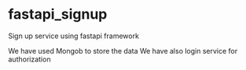 # fastapi_signup
Sign up service using fastapi framework

We have used Mongob to store the data
We have also login service for authorization
